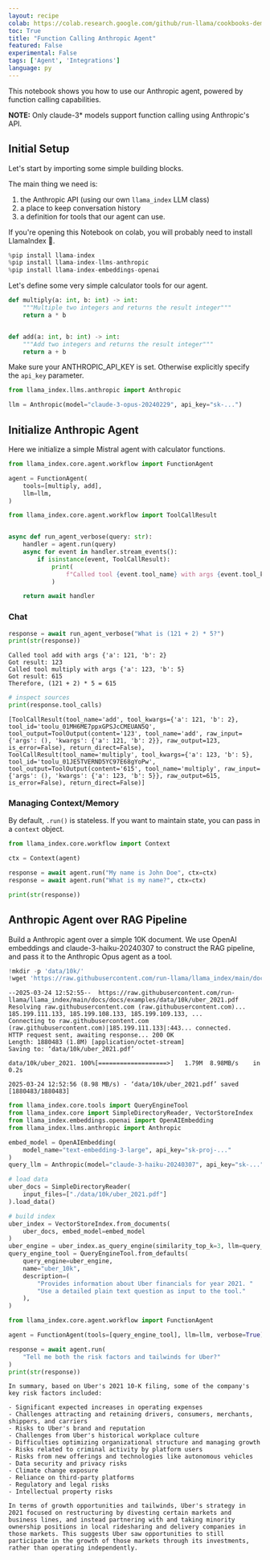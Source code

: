 ```yaml
---
layout: recipe
colab: https://colab.research.google.com/github/run-llama/cookbooks-demo/blob/main/notebooks/agent/anthropic_agent.ipynb
toc: True
title: "Function Calling Anthropic Agent"
featured: False
experimental: False
tags: ['Agent', 'Integrations']
language: py
---
```

This notebook shows you how to use our Anthropic agent, powered by function calling capabilities.

**NOTE:** Only claude-3* models support function calling using Anthropic's API.

## Initial Setup 

Let's start by importing some simple building blocks.  

The main thing we need is:
1. the Anthropic API (using our own `llama_index` LLM class)
2. a place to keep conversation history 
3. a definition for tools that our agent can use.

If you're opening this Notebook on colab, you will probably need to install LlamaIndex 🦙.



```python
%pip install llama-index
%pip install llama-index-llms-anthropic
%pip install llama-index-embeddings-openai
```

Let's define some very simple calculator tools for our agent.


```python
def multiply(a: int, b: int) -> int:
    """Multiple two integers and returns the result integer"""
    return a * b


def add(a: int, b: int) -> int:
    """Add two integers and returns the result integer"""
    return a + b
```

Make sure your ANTHROPIC_API_KEY is set. Otherwise explicitly specify the `api_key` parameter.


```python
from llama_index.llms.anthropic import Anthropic

llm = Anthropic(model="claude-3-opus-20240229", api_key="sk-...")
```

## Initialize Anthropic Agent

Here we initialize a simple Mistral agent with calculator functions.


```python
from llama_index.core.agent.workflow import FunctionAgent

agent = FunctionAgent(
    tools=[multiply, add],
    llm=llm,
)
```


```python
from llama_index.core.agent.workflow import ToolCallResult


async def run_agent_verbose(query: str):
    handler = agent.run(query)
    async for event in handler.stream_events():
        if isinstance(event, ToolCallResult):
            print(
                f"Called tool {event.tool_name} with args {event.tool_kwargs}\nGot result: {event.tool_output}"
            )

    return await handler
```

### Chat


```python
response = await run_agent_verbose("What is (121 + 2) * 5?")
print(str(response))
```

    Called tool add with args {'a': 121, 'b': 2}
    Got result: 123
    Called tool multiply with args {'a': 123, 'b': 5}
    Got result: 615
    Therefore, (121 + 2) * 5 = 615



```python
# inspect sources
print(response.tool_calls)
```

    [ToolCallResult(tool_name='add', tool_kwargs={'a': 121, 'b': 2}, tool_id='toolu_01MH6ME7ppxGPSJcCMEUAN5Q', tool_output=ToolOutput(content='123', tool_name='add', raw_input={'args': (), 'kwargs': {'a': 121, 'b': 2}}, raw_output=123, is_error=False), return_direct=False), ToolCallResult(tool_name='multiply', tool_kwargs={'a': 123, 'b': 5}, tool_id='toolu_01JE5TVERND5YC97E68gYoPw', tool_output=ToolOutput(content='615', tool_name='multiply', raw_input={'args': (), 'kwargs': {'a': 123, 'b': 5}}, raw_output=615, is_error=False), return_direct=False)]


### Managing Context/Memory

By default, `.run()` is stateless. If you want to maintain state, you can pass in a `context` object.


```python
from llama_index.core.workflow import Context

ctx = Context(agent)

response = await agent.run("My name is John Doe", ctx=ctx)
response = await agent.run("What is my name?", ctx=ctx)

print(str(response))
```

## Anthropic Agent over RAG Pipeline

Build a Anthropic agent over a simple 10K document. We use OpenAI embeddings and claude-3-haiku-20240307 to construct the RAG pipeline, and pass it to the Anthropic Opus agent as a tool.


```python
!mkdir -p 'data/10k/'
!wget 'https://raw.githubusercontent.com/run-llama/llama_index/main/docs/docs/examples/data/10k/uber_2021.pdf' -O 'data/10k/uber_2021.pdf'
```

    --2025-03-24 12:52:55--  https://raw.githubusercontent.com/run-llama/llama_index/main/docs/docs/examples/data/10k/uber_2021.pdf
    Resolving raw.githubusercontent.com (raw.githubusercontent.com)... 185.199.111.133, 185.199.108.133, 185.199.109.133, ...
    Connecting to raw.githubusercontent.com (raw.githubusercontent.com)|185.199.111.133|:443... connected.
    HTTP request sent, awaiting response... 200 OK
    Length: 1880483 (1.8M) [application/octet-stream]
    Saving to: ‘data/10k/uber_2021.pdf’
    
    data/10k/uber_2021. 100%[===================>]   1.79M  8.98MB/s    in 0.2s    
    
    2025-03-24 12:52:56 (8.98 MB/s) - ‘data/10k/uber_2021.pdf’ saved [1880483/1880483]
    



```python
from llama_index.core.tools import QueryEngineTool
from llama_index.core import SimpleDirectoryReader, VectorStoreIndex
from llama_index.embeddings.openai import OpenAIEmbedding
from llama_index.llms.anthropic import Anthropic

embed_model = OpenAIEmbedding(
    model_name="text-embedding-3-large", api_key="sk-proj-..."
)
query_llm = Anthropic(model="claude-3-haiku-20240307", api_key="sk-...")

# load data
uber_docs = SimpleDirectoryReader(
    input_files=["./data/10k/uber_2021.pdf"]
).load_data()

# build index
uber_index = VectorStoreIndex.from_documents(
    uber_docs, embed_model=embed_model
)
uber_engine = uber_index.as_query_engine(similarity_top_k=3, llm=query_llm)
query_engine_tool = QueryEngineTool.from_defaults(
    query_engine=uber_engine,
    name="uber_10k",
    description=(
        "Provides information about Uber financials for year 2021. "
        "Use a detailed plain text question as input to the tool."
    ),
)
```


```python
from llama_index.core.agent.workflow import FunctionAgent

agent = FunctionAgent(tools=[query_engine_tool], llm=llm, verbose=True)
```


```python
response = await agent.run(
    "Tell me both the risk factors and tailwinds for Uber?"
)
print(str(response))
```

    In summary, based on Uber's 2021 10-K filing, some of the company's key risk factors included:
    
    - Significant expected increases in operating expenses 
    - Challenges attracting and retaining drivers, consumers, merchants, shippers, and carriers
    - Risks to Uber's brand and reputation
    - Challenges from Uber's historical workplace culture 
    - Difficulties optimizing organizational structure and managing growth
    - Risks related to criminal activity by platform users
    - Risks from new offerings and technologies like autonomous vehicles
    - Data security and privacy risks
    - Climate change exposure 
    - Reliance on third-party platforms
    - Regulatory and legal risks
    - Intellectual property risks
    
    In terms of growth opportunities and tailwinds, Uber's strategy in 2021 focused on restructuring by divesting certain markets and business lines, and instead partnering with and taking minority ownership positions in local ridesharing and delivery companies in those markets. This suggests Uber saw opportunities to still participate in the growth of those markets through its investments, rather than operating independently.

